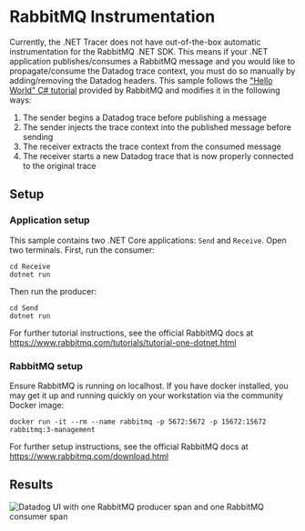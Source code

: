 # RabbitMQ Instrumentation
Currently, the .NET Tracer does not have out-of-the-box automatic instrumentation for the RabbitMQ .NET SDK. This means if your .NET application publishes/consumes a RabbitMQ message and you would like to propagate/consume the Datadog trace context, you must do so manually by adding/removing the Datadog headers. This sample follows the ["Hello World" C# tutorial](https://www.rabbitmq.com/tutorials/tutorial-one-dotnet.html) provided by RabbitMQ and modifies it in the following ways:

1. The sender begins a Datadog trace before publishing a message
1. The sender injects the trace context into the published message before sending
1. The receiver extracts the trace context from the consumed message
1. The receiver starts a new Datadog trace that is now properly connected to the original trace

## Setup
### Application setup
This sample contains two .NET Core applications: `Send` and `Receive`. Open two terminals. First, run the consumer:

```
cd Receive
dotnet run
```

Then run the producer:
```
cd Send
dotnet run
```

For further tutorial instructions, see the official RabbitMQ docs at https://www.rabbitmq.com/tutorials/tutorial-one-dotnet.html

### RabbitMQ setup
Ensure RabbitMQ is running on localhost. If you have docker installed, you may get it up and running quickly on your workstation via the community Docker image:

```
docker run -it --rm --name rabbitmq -p 5672:5672 -p 15672:15672 rabbitmq:3-management
```

For further setup instructions, see the official RabbitMQ docs at https://www.rabbitmq.com/download.html

## Results
![Datadog UI with one RabbitMQ producer span and one RabbitMQ consumer span](https://user-images.githubusercontent.com/13769665/94503633-be690d80-01bb-11eb-8a4c-ccb4a5ee5b82.png)